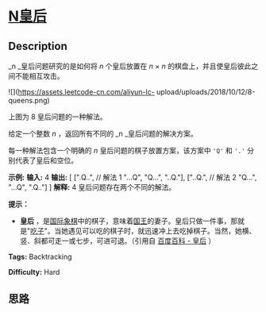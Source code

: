 # [N皇后][title]

## Description

_n  _皇后问题研究的是如何将 _n_  个皇后放置在 _n_ × _n_ 的棋盘上，并且使皇后彼此之间不能相互攻击。

![](https://assets.leetcode-cn.com/aliyun-lc-
upload/uploads/2018/10/12/8-queens.png)

上图为 8 皇后问题的一种解法。

给定一个整数 _n_ ，返回所有不同的  _n  _皇后问题的解决方案。

每一种解法包含一个明确的  _n_ 皇后问题的棋子放置方案，该方案中 `'Q'` 和 `'.'` 分别代表了皇后和空位。

**示例:**
            **输入:** 4    **输出:** [     [".Q..",  // 解法 1      "...Q",      "Q...",      "..Q."],         ["..Q.",  // 解法 2      "Q...",      "...Q",      ".Q.."]    ]    **解释:** 4 皇后问题存在两个不同的解法。    



**提示：**

  * **皇后** ，是[国际象棋](https://baike.baidu.com/item/%E5%9B%BD%E9%99%85%E8%B1%A1%E6%A3%8B)中的棋子，意味着[国王](https://baike.baidu.com/item/%E5%9B%BD%E7%8E%8B)的妻子。皇后只做一件事，那就是"[吃子](https://baike.baidu.com/item/%E5%90%83%E5%AD%90)"。当她遇见可以吃的棋子时，就迅速冲上去吃掉棋子。当然，她横、竖、斜都可走一或七步，可进可退。（引用自 [百度百科 - 皇后](https://baike.baidu.com/item/%E7%9A%87%E5%90%8E/15860305?fr=aladdin) ）


**Tags:** Backtracking

**Difficulty:** Hard

## 思路

[title]: https://leetcode-cn.com/problems/n-queens
